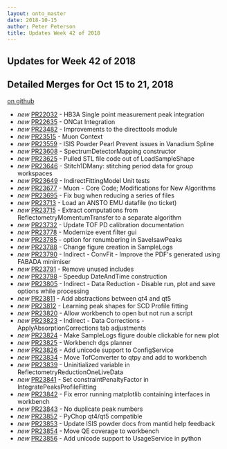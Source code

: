 ```yaml
---
layout: onto_master
date: 2018-10-15
author: Peter Peterson
title: Updates Week 42 of 2018
---
```

Updates for Week 42 of 2018
---------------------------

Detailed Merges for Oct 15 to 21, 2018
--------------------------------------
[on github](https://github.com/mantidproject/mantid/pulls?q=is%3Apr+merged%3A2018-10-16..2018-10-21)

* *new* [PR22032](https://github.com/mantidproject/mantid/pull/22032) - HB3A Single point measurement peak integration
* *new* [PR22635](https://github.com/mantidproject/mantid/pull/22635) - ONCat Integration
* *new* [PR23482](https://github.com/mantidproject/mantid/pull/23482) - Improvements to the directtools module
* *new* [PR23515](https://github.com/mantidproject/mantid/pull/23515) - Muon Context
* *new* [PR23559](https://github.com/mantidproject/mantid/pull/23559) - ISIS Powder Pearl Prevent issues in Vanadium Spline
* *new* [PR23608](https://github.com/mantidproject/mantid/pull/23608) - SpectrumDetectorMapping constructor
* *new* [PR23625](https://github.com/mantidproject/mantid/pull/23625) - Pulled STL file code out of LoadSampleShape
* *new* [PR23646](https://github.com/mantidproject/mantid/pull/23646) - Stitch1DMany: stitching period data for group workspaces
* *new* [PR23649](https://github.com/mantidproject/mantid/pull/23649) - IndirectFittingModel Unit tests
* *new* [PR23677](https://github.com/mantidproject/mantid/pull/23677) - Muon - Core Code; Modifications for New Algorithms
* *new* [PR23695](https://github.com/mantidproject/mantid/pull/23695) - Fix bug when reducing a series of files
* *new* [PR23713](https://github.com/mantidproject/mantid/pull/23713) - Load an ANSTO EMU datafile (no ticket)
* *new* [PR23715](https://github.com/mantidproject/mantid/pull/23715) - Extract computations from ReflectometryMomentumTransfer to a separate algorithm
* *new* [PR23732](https://github.com/mantidproject/mantid/pull/23732) - Update TOF PD calibration documentation
* *new* [PR23778](https://github.com/mantidproject/mantid/pull/23778) - Modernize event filter gui
* *new* [PR23785](https://github.com/mantidproject/mantid/pull/23785) - option for renumbering in SaveIsawPeaks
* *new* [PR23788](https://github.com/mantidproject/mantid/pull/23788) - Change figure creation in SampleLogs
* *new* [PR23790](https://github.com/mantidproject/mantid/pull/23790) - Indirect - ConvFit - Improve the PDF's generated using FABADA minimiser
* *new* [PR23791](https://github.com/mantidproject/mantid/pull/23791) - Remove unused includes
* *new* [PR23798](https://github.com/mantidproject/mantid/pull/23798) - Speedup DateAndTime construction
* *new* [PR23805](https://github.com/mantidproject/mantid/pull/23805) - Indirect - Data Reduction - Disable run, plot and save options while processing
* *new* [PR23811](https://github.com/mantidproject/mantid/pull/23811) - Add abstractions between qt4 and qt5
* *new* [PR23812](https://github.com/mantidproject/mantid/pull/23812) - Learning peak shapes for SCD Profile fitting
* *new* [PR23820](https://github.com/mantidproject/mantid/pull/23820) - Allow workbench to open but not run a script
* *new* [PR23823](https://github.com/mantidproject/mantid/pull/23823) - Indirect - Data Corrections - ApplyAbsorptionCorrections tab adjustments
* *new* [PR23824](https://github.com/mantidproject/mantid/pull/23824) - Make SampleLogs figure double clickable for new plot
* *new* [PR23825](https://github.com/mantidproject/mantid/pull/23825) - Workbench dgs planner
* *new* [PR23826](https://github.com/mantidproject/mantid/pull/23826) - Add unicode support to ConfigService
* *new* [PR23834](https://github.com/mantidproject/mantid/pull/23834) - Move TofConverter to qtpy and add to workbench
* *new* [PR23839](https://github.com/mantidproject/mantid/pull/23839) - Uninitialized variable in ReflectometryReductionOneLiveData
* *new* [PR23841](https://github.com/mantidproject/mantid/pull/23841) - Set constraintPenaltyFactor in IntegratePeaksProfileFitting
* *new* [PR23842](https://github.com/mantidproject/mantid/pull/23842) - Fix error running matplotlib containing interfaces in workbench
* *new* [PR23843](https://github.com/mantidproject/mantid/pull/23843) - No duplicate peak numbers
* *new* [PR23852](https://github.com/mantidproject/mantid/pull/23852) - PyChop qt4/qt5 compatible
* *new* [PR23853](https://github.com/mantidproject/mantid/pull/23853) - Update ISIS powder docs from mantid help feedback
* *new* [PR23854](https://github.com/mantidproject/mantid/pull/23854) - Move QE coverage to workbench
* *new* [PR23856](https://github.com/mantidproject/mantid/pull/23856) - Add unicode support to UsageService in python
